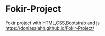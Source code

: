 # Fokir-Project
Fokir project with HTML,CSS,Bootstrab and js
https://doniasalahh.github.io/Fokir-Project/
